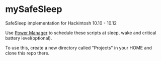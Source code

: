 # mySafeSleep
SafeSleep implementation for Hackintosh 10.10 - 10.12

Use [Power Manager](https://www.dssw.co.uk/powermanager/) to schedule these scripts at sleep, wake and critical battery level(optional).

To use this, create a new directory called "Projects" in your HOME and clone this repo there.

